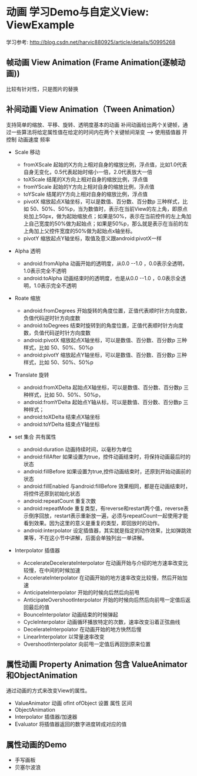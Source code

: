 # 动画 学习Demo与自定义View:  ViewExample
学习参考: http://blog.csdn.net/harvic880925/article/details/50995268
## 帧动画  View  Animation (Frame Animation(逐帧动画))
  比较有针对性，只是图片的替换
## 补间动画 View Animation（Tween Animation）
  支持简单的缩放、平移、旋转、透明度基本的动画
 补间动画给出两个关键帧，通过一些算法将给定属性值在给定的时间内在两个关键帧间渐变  --> 使用插值器 开控制 动画速度 频率  
- Scale  移动
    - fromXScale 起始的X方向上相对自身的缩放比例，浮点值，比如1.0代表自身无变化，0.5代表起始时缩小一倍，2.0代表放大一倍
    - toXScale        结尾的X方向上相对自身的缩放比例，浮点值
    - fromYScale    起始的Y方向上相对自身的缩放比例，浮点值
    - toYScale        结尾的Y方向上相对自身的缩放比例，浮点值
    - pivotX            缩放起点X轴坐标，可以是数值、百分数、百分数p 三种样式，比如 50、50%、50%p，当为数值时，表示在当前View的左上角，即原点处加上50px，做为起始缩放点；如果是50%，表示在当前控件的左上角加上自己宽度的50%做为起始点；如果是50%p，那么就是表示在当前的左上角加上父控件宽度的50%做为起始点x轴坐标。
    - pivotY           缩放起点Y轴坐标，取值及意义跟android:pivotX一样
- Alpha 透明 
    - android:fromAlpha   动画开始的透明度，从0.0 --1.0 ，0.0表示全透明，1.0表示完全不透明
    -  android:toAlpha       动画结束时的透明度，也是从0.0 --1.0 ，0.0表示全透明，1.0表示完全不透明

- Roate 缩放
    - android:fromDegrees     开始旋转的角度位置，正值代表顺时针方向度数，负值代码逆时针方向度数
    - android:toDegrees         结束时旋转到的角度位置，正值代表顺时针方向度数，负值代码逆时针方向度数
    - android:pivotX               缩放起点X轴坐标，可以是数值、百分数、百分数p 三种样式，比如 50、50%、50%p
    - android:pivotY               缩放起点Y轴坐标，可以是数值、百分数、百分数p 三种样式，比如 50、50%、50%p

- Translate  旋转
    - android:fromXDelta     起始点X轴坐标，可以是数值、百分数、百分数p 三种样式，比如 50、50%、50%p，
    - android:fromYDelta    起始点Y轴从标，可以是数值、百分数、百分数p 三种样式；
    - android:toXDelta         结束点X轴坐标
    - android:toYDelta        结束点Y轴坐标
- set 集合 共有属性
    - android:duration        动画持续时间，以毫秒为单位 
    - android:fillAfter          如果设置为true，控件动画结束时，将保持动画最后时的状态
    - android:fillBefore       如果设置为true,控件动画结束时，还原到开始动画前的状态
    - android:fillEnabled    与android:fillBefore 效果相同，都是在动画结束时，将控件还原到初始化状态
    - android:repeatCount 重复次数
    - android:repeatMode	重复类型，有reverse和restart两个值，reverse表示倒序回放，restart表示重新放一遍，必须与repeatCount一起使用才能看到效果。因为这里的意义是重复的类型，即回放时的动作。
    - android:interpolator  设定插值器，其实就是指定的动作效果，比如弹跳效果等，不在这小节中讲解，后面会单独列出一单讲解。
- Interpolator 插值器
    - AccelerateDecelerateInterpolator   在动画开始与介绍的地方速率改变比较慢，在中间的时候加速
    - AccelerateInterpolator                     在动画开始的地方速率改变比较慢，然后开始加速
    - AnticipateInterpolator                      开始的时候向后然后向前甩
    - AnticipateOvershootInterpolator     开始的时候向后然后向前甩一定值后返回最后的值
    - BounceInterpolator                          动画结束的时候弹起
    - CycleInterpolator                             动画循环播放特定的次数，速率改变沿着正弦曲线
    - DecelerateInterpolator                    在动画开始的地方快然后慢
    - LinearInterpolator                            以常量速率改变
    - OvershootInterpolator                      向前甩一定值后再回到原来位置
## 属性动画 Property Animation   包含 ValueAnimator和ObjectAnimation
  通过动画的方式来改变View的属性。
* ValueAnimator   动画 ofInt ofObject 设置 属性 区间
* ObjectAnimation
* Interpolator  插值器/加速器
* Evaluator 将插值器返回的数字进度转成对应的值


##  属性动画的Demo 
* 手写画板
* 贝塞尔波浪
